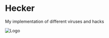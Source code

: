 
# Hecker

My implementation of different viruses and hacks


![Logo](https://i.ytimg.com/vi/2xGIlJB6ruA/maxresdefault.jpg)

